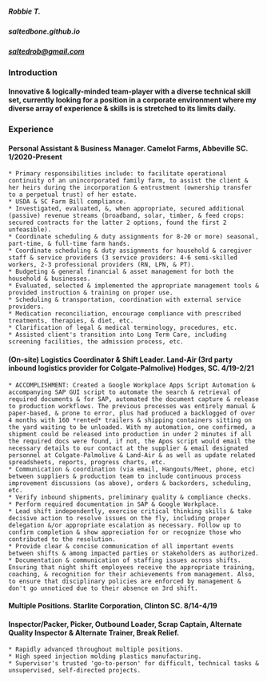 ##### Robbie T.
##### saltedbone.github.io
##### saltedrob@gmail.com 

### Introduction 

#### Innovative & logically-minded team-player with a diverse technical skill set, currently looking for a position in a corporate environment where my diverse array of experience & skills is is stretched to its limits daily.

### Experience 

#### Personal Assistant & Business Manager. Camelot Farms, Abbeville SC. 1/2020-Present

    * Primary responsibilities include: to facilitate operational continuity of an unincorporated family farm, to assist the client & her heirs during the incorporation & entrustment (ownership transfer to a perpetual trust) of her estate.
    * USDA & SC Farm Bill compliance.
    * Investigated, evaluated, &, when appropriate, secured additional (passive) revenue streams (broadband, solar, timber, & feed crops: secured contracts for the latter 2 options, found the first 2 unfeasible).
    * Coordinate scheduling & duty assignments for 8-20 or more) seasonal, part-time, & full-time farm hands.
    * Coordinate scheduling & duty assignments for household & caregiver staff & service providers (3 service providers: 4-6 semi-skilled workers, 2-3 professional providers (RN, LPN, & PT).
    * Budgeting & general financial & asset management for both the household & businesses.
    * Evaluated, selected & implemented the appropriate management tools & provided instruction & training on proper use.
    * Scheduling & transportation, coordination with external service providers. 
    * Medication reconciliation, encourage compliance with prescribed treatments, therapies, & diet, etc.
    * Clarification of legal & medical terminology, procedures, etc.
    * Assisted client's transition into Long Term Care, including screening facilities, the admission process, etc.


#### (On-site) Logistics Coordinator & Shift Leader. Land-Air (3rd party inbound logistics provider for Colgate-Palmolive) Hodges, SC. 4/19-2/21

    * ACCOMPLISHMENT: Created a Google Workplace Apps Script Automation & accompanying SAP GUI script to automate the search & retrieval of required documents & for SAP, automated the document capture & release to production workflows. The previous processes was entirely manual & paper-based, & prone to error, plus had produced a backlogged of over 4 months with 160 *rented* trailers & shipping containers sitting on the yard waiting to be unloaded. With my automation, one confirmed, a shipment could be released into production in under 2 minutes if all the required docs were found, if not, the Apos script would email the necessary details to our contact at the supplier & email designated personnel at Colgate-Palmolive & Land-Air & as well as update related spreadsheets, reports, progress charts, etc.
    * Communication & coordination (via email, Hangouts/Meet, phone, etc) between suppliers & production team to include continuous process improvement discussions (as above), orders & backorders, scheduling, etc.
    * Verify inbound shipments, preliminary quality & compliance checks.
    * Perform required documentation in SAP & Google Workplace. 
    * Lead shift independently, exercise critical thinking skills & take decisive action to resolve issues on the fly, including proper delegation &/or appropriate escalation as necessary. Follow up to confirm completion & show appreciation for or recognize those who contributed to the resolution.
    * Provide clear & concise communication of all important events between shifts & among impacted parties or stakeholders as authorized. 
    * Documentation & communication of staffing issues across shifts. Ensuring that night shift employees receive the appropriate training, coaching, & recognition for their achievements from management. Also, to ensure that disciplinary policies are enforced by management & don't go unnoticed due to their absence on 3rd shift. 

#### Multiple Positions. Starlite Corporation, Clinton SC. 8/14-4/19
#### Inspector/Packer, Picker, Outbound Loader, Scrap Captain, Alternate Quality Inspector & Alternate Trainer, Break Relief.

    * Rapidly advanced throughout multiple positions.
    * High speed injection molding plastics manufacturing.
    * Supervisor's trusted 'go-to-person' for difficult, technical tasks & unsupervised, self-directed projects.
